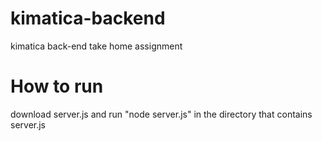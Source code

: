 # kimatica-backend
kimatica back-end take home assignment

# How to run
download server.js and run "node server.js" in the directory that contains server.js
